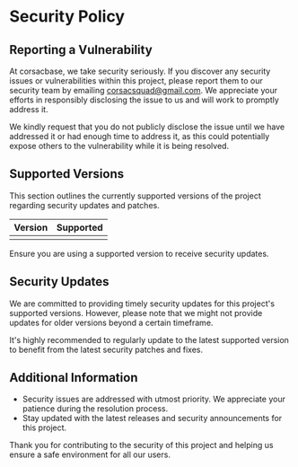 # Security Policy

## Reporting a Vulnerability

At corsacbase, we take security seriously. If you discover any security issues or vulnerabilities within this project, please report them to our security team by emailing [corsacsquad@gmail.com](mailto:corsacsquad@gmail.com). We appreciate your efforts in responsibly disclosing the issue to us and will work to promptly address it.

We kindly request that you do not publicly disclose the issue until we have addressed it or had enough time to address it, as this could potentially expose others to the vulnerability while it is being resolved.

## Supported Versions

This section outlines the currently supported versions of the project regarding security updates and patches.

| Version | Supported             |
|-------| --------------------- |
|       |     |

Ensure you are using a supported version to receive security updates.

## Security Updates

We are committed to providing timely security updates for this project's supported versions. However, please note that we might not provide updates for older versions beyond a certain timeframe.

It's highly recommended to regularly update to the latest supported version to benefit from the latest security patches and fixes.

## Additional Information

- Security issues are addressed with utmost priority. We appreciate your patience during the resolution process.
- Stay updated with the latest releases and security announcements for this project.

Thank you for contributing to the security of this project and helping us ensure a safe environment for all our users.